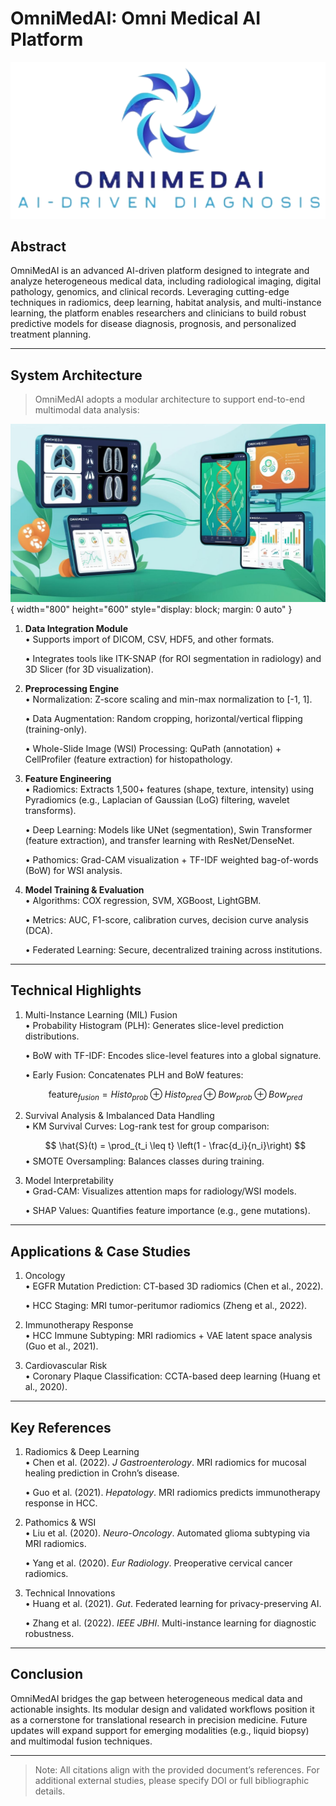 # OmniMedAI: Omni Medical AI Platform

![img](./logo.png)

## Abstract

OmniMedAI is an advanced AI-driven platform designed to integrate and analyze heterogeneous medical data, including radiological imaging, digital pathology, genomics, and clinical records. Leveraging cutting-edge techniques in radiomics, deep learning, habitat analysis, and multi-instance learning, the platform enables researchers and clinicians to build robust predictive models for disease diagnosis, prognosis, and personalized treatment planning.  

---

## System Architecture  

> OmniMedAI adopts a modular architecture to support end-to-end multimodal data analysis:  
> 

![img](./platform.jpg){ width="800" height="600" style="display: block; margin: 0 auto" }

1. **Data Integration Module**  
   • Supports import of DICOM, CSV, HDF5, and other formats.  

   • Integrates tools like ITK-SNAP (for ROI segmentation in radiology) and 3D Slicer (for 3D visualization).  

2. **Preprocessing Engine**  
   • Normalization: Z-score scaling and min-max normalization to [-1, 1].  

   • Data Augmentation: Random cropping, horizontal/vertical flipping (training-only).  

   • Whole-Slide Image (WSI) Processing: QuPath (annotation) + CellProfiler (feature extraction) for histopathology.  

3. **Feature Engineering**  
   • Radiomics: Extracts 1,500+ features (shape, texture, intensity) using Pyradiomics (e.g., Laplacian of Gaussian (LoG) filtering, wavelet transforms).  

   • Deep Learning: Models like UNet (segmentation), Swin Transformer (feature extraction), and transfer learning with ResNet/DenseNet.  

   • Pathomics: Grad-CAM visualization + TF-IDF weighted bag-of-words (BoW) for WSI analysis.  

4. **Model Training & Evaluation**  
   • Algorithms: COX regression, SVM, XGBoost, LightGBM.  

   • Metrics: AUC, F1-score, calibration curves, decision curve analysis (DCA).  

   • Federated Learning: Secure, decentralized training across institutions.  

---

## Technical Highlights  

1. Multi-Instance Learning (MIL) Fusion  
    • Probability Histogram (PLH): Generates slice-level prediction distributions.  

    • BoW with TF-IDF: Encodes slice-level features into a global signature.  

    • Early Fusion: Concatenates PLH and BoW features:  

    $$
    \text{feature}_{fusion} = Histo_{prob} \oplus Histo_{pred} \oplus Bow_{prob} \oplus Bow_{pred}
    $$

2. Survival Analysis & Imbalanced Data Handling  
    • KM Survival Curves: Log-rank test for group comparison:  

    $$
    \hat{S}(t) = \prod_{t_i \leq t} \left(1 - \frac{d_i}{n_i}\right)
    $$
    • SMOTE Oversampling: Balances classes during training.  

3. Model Interpretability  
    • Grad-CAM: Visualizes attention maps for radiology/WSI models.  

    • SHAP Values: Quantifies feature importance (e.g., gene mutations).  

---

## Applications & Case Studies  

1. Oncology  
    • EGFR Mutation Prediction: CT-based 3D radiomics (Chen et al., 2022).  

    • HCC Staging: MRI tumor-peritumor radiomics (Zheng et al., 2022).  

2. Immunotherapy Response  
    • HCC Immune Subtyping: MRI radiomics + VAE latent space analysis (Guo et al., 2021).  

3. Cardiovascular Risk  
    • Coronary Plaque Classification: CCTA-based deep learning (Huang et al., 2020).  

---

## Key References

1. Radiomics & Deep Learning  
   • Chen et al. (2022). *J Gastroenterology*. MRI radiomics for mucosal healing prediction in Crohn’s disease.  

   • Guo et al. (2021). *Hepatology*. MRI radiomics predicts immunotherapy response in HCC.  

2. Pathomics & WSI  
   • Liu et al. (2020). *Neuro-Oncology*. Automated glioma subtyping via MRI radiomics.  

   • Yang et al. (2020). *Eur Radiology*. Preoperative cervical cancer radiomics.  

3. Technical Innovations  
   • Huang et al. (2021). *Gut*. Federated learning for privacy-preserving AI.  

   • Zhang et al. (2022). *IEEE JBHI*. Multi-instance learning for diagnostic robustness.  

---

## Conclusion  

OmniMedAI bridges the gap between heterogeneous medical data and actionable insights. Its modular design and validated workflows position it as a cornerstone for translational research in precision medicine. Future updates will expand support for emerging modalities (e.g., liquid biopsy) and multimodal fusion techniques.  

---

> Note: All citations align with the provided document’s references. For additional external studies, please specify DOI or full bibliographic details.
